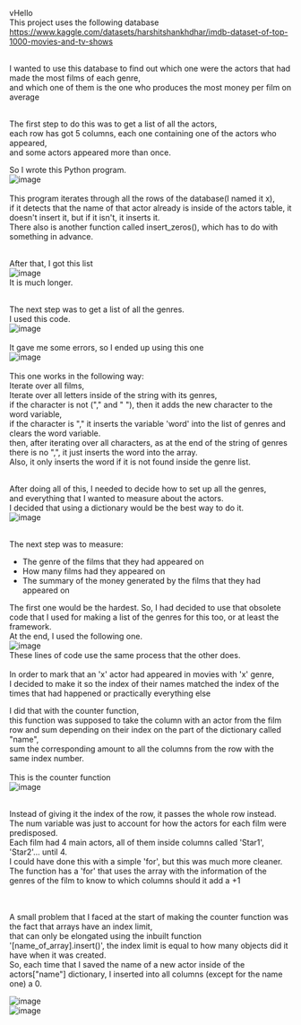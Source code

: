 vHello<br>
This project uses the following database <br> 
https://www.kaggle.com/datasets/harshitshankhdhar/imdb-dataset-of-top-1000-movies-and-tv-shows<br><br> 


I wanted to use this database to find out which one were the actors that had made the most films of each genre, <br> 
and which one of them is the one who produces the most money per film on average<br> <br> 

The first step to do this was to get a list of all the actors,<br>
each row has got 5 columns, each one containing one of the actors who appeared,<br>
and some actors appeared more than once.<br>

So I wrote this Python program.<br>
![image](https://github.com/sneppington/wa/assets/140338265/41e1393b-907c-40cb-a0fb-1bf69b1ed524)<br><br>
This program iterates through all the rows of the database(I named it x),<br>
if it detects that the name of that actor already is inside of the actors table, it doesn't insert it, but if it isn't, it inserts it.<br>
There also is another function called insert_zeros(), which has to do with something in advance.<br><br>

After that, I got this list<br>
![image](https://github.com/sneppington/wa/assets/140338265/eb1c6254-4181-49c2-85e6-12c358332bbc)<br>
It is much longer.<br><br>


The next step was to get a list of all the genres. <br>
I used this code. <br>
![image](https://github.com/sneppington/wa/assets/140338265/f9cf9db8-5bd6-4d18-8275-3477de24f02c)<br><br>
It gave me some errors, so I ended up using this one <br>
![image](https://github.com/sneppington/wa/assets/140338265/e1ef2efc-aeba-48cd-903e-fbbab825d429)<br><br>
This one works in the following way:<br>
Iterate over all films,<br>
Iterate over all letters inside of the string with its genres,<br>
if the character is not ("," and " "), then it adds the new character to the word variable,<br>
if the character is "," it inserts the variable 'word' into the list of genres and clears the word variable.<br>
then, after iterating over all characters, as at the end of the string of genres there is no ",", it just inserts the word into the array.<br>
Also, it only inserts the word if it is not found inside the genre list.<br><br>

After doing all of this, I needed to decide how to set up all the genres, <br>
and everything that I wanted to measure about the actors. <br>
I decided that using a dictionary would be the best way to do it.<br>
![image](https://github.com/sneppington/wa/assets/140338265/9b221f73-4e58-4d5c-94f1-7de4325c654d)<br><br>

The next step was to measure:
  - The genre of the films that they had appeared on <br>
  - How many films had they appeared on <br>
  - The summary of the money generated by the films that they had appeared on<br>

The first one would be the hardest.
So, I had decided to use that obsolete code that I used for making a list of the genres for this too, or at least the framework. <br>
At the end, I used the following one.<br>
![image](https://github.com/sneppington/wa/assets/140338265/a3b5825c-e915-4891-90a4-5c38522046cb)<br>
These lines of code use the same process that the other does.<br><br>
In order to mark that an 'x' actor had appeared in movies with 'x' genre, <br>
I decided to make it so the index of their names matched the index of the times that had happened or practically everything else <br>

I did that with the counter function,<br>
this function was supposed to take the column with an actor from the film row and sum depending on their index on the part of the dictionary called "name",<br>
sum the corresponding amount to all the columns from the row with the same index number.<br><br>
This is the counter function<br>
![image](https://github.com/sneppington/wa/assets/140338265/37d78359-3c48-4ab0-8275-7e71fc9fb21c)<br><br>

Instead of giving it the index of the row, it passes the whole row instead.<br>
The num variable was just to account for how the actors for each film were predisposed.<br>
Each film had 4 main actors, all of them inside columns called 'Star1', 'Star2'... until 4.<br>
I could have done this with a simple 'for', but this was much more cleaner.<br>
The function has a 'for' that uses the array with the information of the genres of the film to know to which columns should it add a +1<br><br><br>

A small problem that I faced at the start of making the counter function was the fact that arrays have an index limit,<br>
that can only be elongated using the inbuilt function '[name_of_array].insert()', the index limit is equal to how many objects did it have when it was created.<br>
So, each time that I saved the name of a new actor inside of the actors["name"] dictionary, I inserted into all columns (except for the name one) a 0.<br>

![image](https://github.com/sneppington/wa/assets/140338265/3e5383fd-d1e7-4b90-80b2-c353bd514857)<br>
![image](https://github.com/sneppington/wa/assets/140338265/d9d2582a-899a-40af-a4d7-de2a8eafb025)


